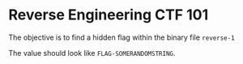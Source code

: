 # Reverse Engineering CTF 101

The objective is to find a hidden flag within the binary file `reverse-1`

The value should look like `FLAG-SOMERANDOMSTRING`.



